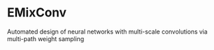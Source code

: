 # EMixConv
Automated design of neural networks with multi-scale convolutions via multi-path weight sampling
